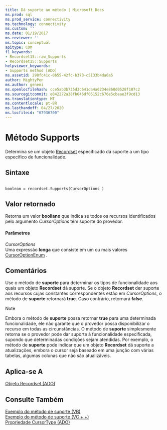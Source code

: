 ```yaml
---
title: Dá suporte ao método | Microsoft Docs
ms.prod: sql
ms.prod_service: connectivity
ms.technology: connectivity
ms.custom: ''
ms.date: 01/19/2017
ms.reviewer: ''
ms.topic: conceptual
apitype: COM
f1_keywords:
- Recordset15::raw_Supports
- Recordset15::Supports
helpviewer_keywords:
- Supports method [ADO]
ms.assetid: 298fc41c-0b55-42fc-b373-c5133b4da6a5
author: MightyPen
ms.author: genemi
ms.openlocfilehash: cce5ab3b735d3c641da4a6234e860d0528f107c2
ms.sourcegitcommit: e042272a38fb646df05152c676e5cbeae3f9cd13
ms.translationtype: MT
ms.contentlocale: pt-BR
ms.lasthandoff: 04/27/2020
ms.locfileid: "67936700"
---
```

# <a name="supports-method"></a>Método Supports
Determina se um objeto [Recordset](../../../ado/reference/ado-api/recordset-object-ado.md) especificado dá suporte a um tipo específico de funcionalidade.  
  
## <a name="syntax"></a>Sintaxe  
  
```  
  
boolean = recordset.Supports(CursorOptions )  
```  
  
## <a name="return-value"></a>Valor retornado  
 Retorna um valor **booliano** que indica se todos os recursos identificados pelo argumento *CursorOptions* têm suporte do provedor.  
  
#### <a name="parameters"></a>Parâmetros  
 *CursorOptions*  
 Uma expressão **longa** que consiste em um ou mais valores [CursorOptionEnum](../../../ado/reference/ado-api/cursoroptionenum.md) .  
  
## <a name="remarks"></a>Comentários  
 Use o método de **suporte** para determinar os tipos de funcionalidade aos quais um objeto **Recordset** dá suporte. Se o objeto **Recordset** der suporte aos recursos cujas constantes correspondentes estão em *CursorOptions*, o método de **suporte** retornará **true**. Caso contrário, retornará **false**.  
  
> [!NOTE]
>  Embora o método de **suporte** possa retornar **true** para uma determinada funcionalidade, ele não garante que o provedor possa disponibilizar o recurso em todas as circunstâncias. O método de **suporte** simplesmente retorna se o provedor pode dar suporte à funcionalidade especificada, supondo que determinadas condições sejam atendidas. Por exemplo, o método de **suporte** pode indicar que um objeto **Recordset** dá suporte a atualizações, embora o cursor seja baseado em uma junção com várias tabelas, algumas colunas que não são atualizáveis.  
  
## <a name="applies-to"></a>Aplica-se A  
 [Objeto Recordset (ADO)](../../../ado/reference/ado-api/recordset-object-ado.md)  
  
## <a name="see-also"></a>Consulte Também  
 [Exemplo do método de suporte (VB)](../../../ado/reference/ado-api/supports-method-example-vb.md)   
 [Exemplo do método de suporte (VC + +)](../../../ado/reference/ado-api/supports-method-example-vc.md)   
 [Propriedade CursorType (ADO)](../../../ado/reference/ado-api/cursortype-property-ado.md)
